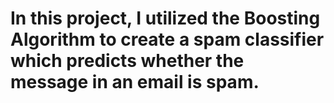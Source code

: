 # In this project, I utilized the Boosting Algorithm to create a spam classifier which predicts whether the message in an email is spam.
